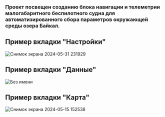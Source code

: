 ### Проект посвещен созданию блока навигации и телеметрии малогабаритного беспилотного судна для автоматизированного сбора параметров окружающей среды озера Байкал.
## Пример вкладки "Настройки"
![Снимок экрана 2024-05-31 231929](https://github.com/kbakobu4/NAVIGATION-AND-TELEMETRY-UNIT-FOR-A-SMALL-UNMANNED-BOAT/assets/126556460/a1651376-f7e1-4318-a847-16da150fe38f)
## Пример вкладки "Данные"
![Без имени](https://github.com/kbakobu4/NAVIGATION-AND-TELEMETRY-UNIT-FOR-A-SMALL-UNMANNED-BOAT/assets/126556460/37894b45-bcbb-434e-a20d-8350fd98a2b6)
## Пример вкладки "Карта"
![Снимок экрана 2024-05-15 152538](https://github.com/kbakobu4/NAVIGATION-AND-TELEMETRY-UNIT-FOR-A-SMALL-UNMANNED-BOAT/assets/126556460/214934f0-d34c-4342-aaa7-9c251b7ed9be)


